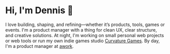 # Hi, I'm Dennis 👋

I love building, shaping, and refining—whether it’s products, tools, games or events. I'm a product manager with a thing for clean UX, clear structure, and creative solutions. At night, I'm working on small personal web projects or web tools or run my own indie games studio [Curvature Games](https://www.curvaturegames.com). By day, I'm a product manager at [awork](https://awork.com).
